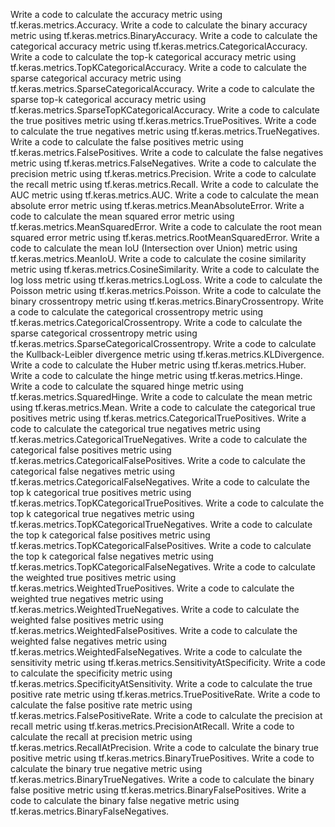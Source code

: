 Write a code to calculate the accuracy metric using tf.keras.metrics.Accuracy.
Write a code to calculate the binary accuracy metric using tf.keras.metrics.BinaryAccuracy.
Write a code to calculate the categorical accuracy metric using tf.keras.metrics.CategoricalAccuracy.
Write a code to calculate the top-k categorical accuracy metric using tf.keras.metrics.TopKCategoricalAccuracy.
Write a code to calculate the sparse categorical accuracy metric using tf.keras.metrics.SparseCategoricalAccuracy.
Write a code to calculate the sparse top-k categorical accuracy metric using tf.keras.metrics.SparseTopKCategoricalAccuracy.
Write a code to calculate the true positives metric using tf.keras.metrics.TruePositives.
Write a code to calculate the true negatives metric using tf.keras.metrics.TrueNegatives.
Write a code to calculate the false positives metric using tf.keras.metrics.FalsePositives.
Write a code to calculate the false negatives metric using tf.keras.metrics.FalseNegatives.
Write a code to calculate the precision metric using tf.keras.metrics.Precision.
Write a code to calculate the recall metric using tf.keras.metrics.Recall.
Write a code to calculate the AUC metric using tf.keras.metrics.AUC.
Write a code to calculate the mean absolute error metric using tf.keras.metrics.MeanAbsoluteError.
Write a code to calculate the mean squared error metric using tf.keras.metrics.MeanSquaredError.
Write a code to calculate the root mean squared error metric using tf.keras.metrics.RootMeanSquaredError.
Write a code to calculate the mean IoU (Intersection over Union) metric using tf.keras.metrics.MeanIoU.
Write a code to calculate the cosine similarity metric using tf.keras.metrics.CosineSimilarity.
Write a code to calculate the log loss metric using tf.keras.metrics.LogLoss.
Write a code to calculate the Poisson metric using tf.keras.metrics.Poisson.
Write a code to calculate the binary crossentropy metric using tf.keras.metrics.BinaryCrossentropy.
Write a code to calculate the categorical crossentropy metric using tf.keras.metrics.CategoricalCrossentropy.
Write a code to calculate the sparse categorical crossentropy metric using tf.keras.metrics.SparseCategoricalCrossentropy.
Write a code to calculate the Kullback-Leibler divergence metric using tf.keras.metrics.KLDivergence.
Write a code to calculate the Huber metric using tf.keras.metrics.Huber.
Write a code to calculate the hinge metric using tf.keras.metrics.Hinge.
Write a code to calculate the squared hinge metric using tf.keras.metrics.SquaredHinge.
Write a code to calculate the mean metric using tf.keras.metrics.Mean.
Write a code to calculate the categorical true positives metric using tf.keras.metrics.CategoricalTruePositives.
Write a code to calculate the categorical true negatives metric using tf.keras.metrics.CategoricalTrueNegatives.
Write a code to calculate the categorical false positives metric using tf.keras.metrics.CategoricalFalsePositives.
Write a code to calculate the categorical false negatives metric using tf.keras.metrics.CategoricalFalseNegatives.
Write a code to calculate the top k categorical true positives metric using tf.keras.metrics.TopKCategoricalTruePositives.
Write a code to calculate the top k categorical true negatives metric using tf.keras.metrics.TopKCategoricalTrueNegatives.
Write a code to calculate the top k categorical false positives metric using tf.keras.metrics.TopKCategoricalFalsePositives.
Write a code to calculate the top k categorical false negatives metric using tf.keras.metrics.TopKCategoricalFalseNegatives.
Write a code to calculate the weighted true positives metric using tf.keras.metrics.WeightedTruePositives.
Write a code to calculate the weighted true negatives metric using tf.keras.metrics.WeightedTrueNegatives.
Write a code to calculate the weighted false positives metric using tf.keras.metrics.WeightedFalsePositives.
Write a code to calculate the weighted false negatives metric using tf.keras.metrics.WeightedFalseNegatives.
Write a code to calculate the sensitivity metric using tf.keras.metrics.SensitivityAtSpecificity.
Write a code to calculate the specificity metric using tf.keras.metrics.SpecificityAtSensitivity.
Write a code to calculate the true positive rate metric using tf.keras.metrics.TruePositiveRate.
Write a code to calculate the false positive rate metric using tf.keras.metrics.FalsePositiveRate.
Write a code to calculate the precision at recall metric using tf.keras.metrics.PrecisionAtRecall.
Write a code to calculate the recall at precision metric using tf.keras.metrics.RecallAtPrecision.
Write a code to calculate the binary true positive metric using tf.keras.metrics.BinaryTruePositives.
Write a code to calculate the binary true negative metric using tf.keras.metrics.BinaryTrueNegatives.
Write a code to calculate the binary false positive metric using tf.keras.metrics.BinaryFalsePositives.
Write a code to calculate the binary false negative metric using tf.keras.metrics.BinaryFalseNegatives.